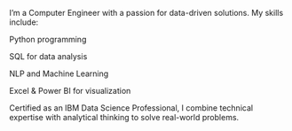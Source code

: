 I’m a Computer Engineer with a passion for data-driven solutions. My skills include:

Python programming

SQL for data analysis

NLP and Machine Learning

Excel & Power BI for visualization

Certified as an IBM Data Science Professional, I combine technical expertise with analytical thinking to solve real-world problems.

